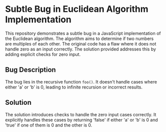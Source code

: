 # Subtle Bug in Euclidean Algorithm Implementation

This repository demonstrates a subtle bug in a JavaScript implementation of the Euclidean algorithm. The algorithm aims to determine if two numbers are multiples of each other.  The original code has a flaw where it does not handle zero as an input correctly. The solution provided addresses this by adding explicit checks for zero input.

## Bug Description
The bug lies in the recursive function `foo()`. It doesn't handle cases where either 'a' or 'b' is 0, leading to infinite recursion or incorrect results. 

## Solution
The solution introduces checks to handle the zero input cases correctly. It explicitly handles these cases by returning 'false' if either 'a' or 'b' is 0 and 'true' if one of them is 0 and the other is 0. 